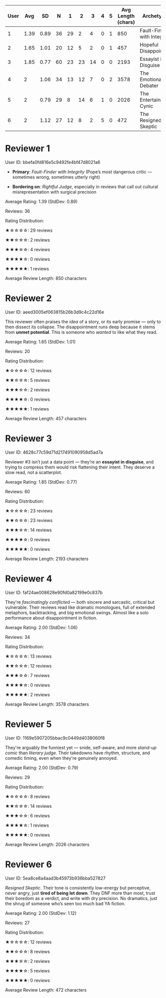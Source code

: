 

| User | Avg  | SD   | N   | 1   | 2   | 3   | 4   | 5   | Avg Length (chars) | Archetype                   |
| ---- | ---- | ---- | --- | --- | --- | --- | --- | --- | ------------------ | --------------------------- |
| 1    | 1.39 | 0.89 | 36  | 29  | 2   | 4   | 0   | 1   | 850                | Fault-Finder with Integrity |
| 2    | 1.65 | 1.01 | 20  | 12  | 5   | 2   | 0   | 1   | 457                | Hopeful Disappointee        |
| 3    | 1.85 | 0.77 | 60  | 23  | 23  | 14  | 0   | 0   | 2193               | Essayist in Disguise        |
| 4    | 2    | 1.06 | 34  | 13  | 12  | 7   | 0   | 2   | 3578               | The Emotional Debater       |
| 5    | 2    | 0.79 | 29  | 8   | 14  | 6   | 1   | 0   | 2026               | The Entertained Cynic       |
| 6    | 2    | 1.12 | 27  | 12  | 8   | 2   | 5   | 0   | 472                | The Resigned Skeptic        |

# Reviewer 1

User ID: bbefa0fd816e5c9492fe4bf47d8021a6

- **Primary**: _Fault-Finder with Integrity_ (Pope’s most dangerous critic — sometimes wrong, sometimes utterly right)
    
- **Bordering on**: _Rightful Judge_, especially in reviews that call out cultural misrepresentation with surgical precision

Average Rating: 1.39 (StdDev: 0.89)

Reviews: 36

Rating Distribution:

★☆☆☆☆: 29 reviews

★★☆☆☆: 2 reviews

★★★☆☆: 4 reviews

★★★★☆: 0 reviews

★★★★★: 1 reviews

Average Review Length: 850 characters

# Reviewer 2

User ID: aeed3005ef063815b26b3d9c4c22d16e

This reviewer often praises the _idea_ of a story, or its early promise — only to then dissect its collapse. The disappointment runs deep because it stems from **unmet potential**. This is someone who _wanted_ to like what they read.

Average Rating: 1.65 (StdDev: 1.01)

Reviews: 20

Rating Distribution:

★☆☆☆☆: 12 reviews

★★☆☆☆: 5 reviews

★★★☆☆: 2 reviews

★★★★☆: 0 reviews

★★★★★: 1 reviews

Average Review Length: 457 characters

# Reviewer 3

User ID: 4628c77c59d71d217491090958d5ad7a
  
Reviewer #3 isn’t just a data point — they’re an **essayist in disguise**, and trying to compress them would risk flattening their intent. They deserve a slow read, not a scatterplot.

Average Rating: 1.85 (StdDev: 0.77)

Reviews: 60

Rating Distribution:

★☆☆☆☆: 23 reviews

★★☆☆☆: 23 reviews

★★★☆☆: 14 reviews

★★★★☆: 0 reviews

★★★★★: 0 reviews

Average Review Length: 2193 characters

# Reviewer 4

User ID: faf24ae008628e90fd0a82199e0c837b

They're _fascinatingly conflicted_ — both sincere and sarcastic, critical but vulnerable. Their reviews read like dramatic monologues, full of extended metaphors, backtracking, and big emotional swings. Almost like a solo performance about disappointment in fiction.

Average Rating: 2.00 (StdDev: 1.06)

Reviews: 34

Rating Distribution:

★☆☆☆☆: 13 reviews

★★☆☆☆: 12 reviews

★★★☆☆: 7 reviews

★★★★☆: 0 reviews

★★★★★: 2 reviews

Average Review Length: 3578 characters

# Reviewer 5

User ID: 1169e5907205bbac9c0449d4038060f8

They're arguably the funniest yet — snide, self-aware, and more _stand-up comic_ than _literary judge_. Their takedowns have rhythm, structure, and comedic timing, even when they're genuinely annoyed.

Average Rating: 2.00 (StdDev: 0.79)

Reviews: 29

Rating Distribution:

★☆☆☆☆: 8 reviews

★★☆☆☆: 14 reviews

★★★☆☆: 6 reviews

★★★★☆: 1 reviews

★★★★★: 0 reviews

Average Review Length: 2026 characters

# Reviewer 6

User ID: 5ea8ce8a4aad3b45973b936bba527827

_Resigned Skeptic_. Their tone is consistently low-energy but perceptive, never angry, just **tired of being let down**. They DNF more than most, trust their boredom as a verdict, and write with dry precision. No dramatics, just the shrug of someone who’s seen too much bad YA fiction.

Average Rating: 2.00 (StdDev: 1.12)

Reviews: 27

Rating Distribution:

★☆☆☆☆: 12 reviews

★★☆☆☆: 8 reviews

★★★☆☆: 2 reviews

★★★★☆: 5 reviews

★★★★★: 0 reviews

Average Review Length: 472 characters